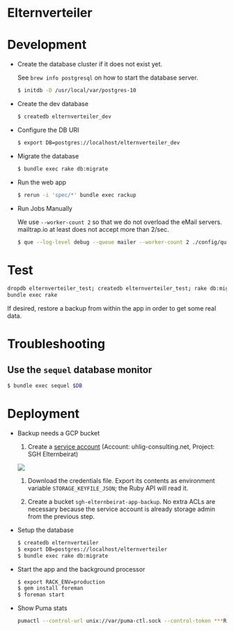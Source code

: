 # Elternverteiler

# Development

* Create the database cluster if it does not exist yet.

  See `brew info postgresql` on how to start the database server.

  ```sh
  $ initdb -D /usr/local/var/postgres-10
  ```

* Create the dev database

  ```sh
  $ createdb elternverteiler_dev
  ```

* Configure the DB URI

  ```sh
  $ export DB=postgres://localhost/elternverteiler_dev
  ```

* Migrate the database

  ```sh
  $ bundle exec rake db:migrate
  ```

* Run the web app

  ```sh
  $ rerun -i 'spec/*' bundle exec rackup
  ```

* Run Jobs Manually

  We use `--worker-count 2` so that we do not overload the eMail servers. mailtrap.io at least does not accept more than 2/sec.

  ```sh
  $ que --log-level debug --queue mailer --worker-count 2 ./config/que.rb
  ```

# Test

```sh
dropdb elternverteiler_test; createdb elternverteiler_test; rake db:migrate
bundle exec rake
```

If desired, restore a backup from within the app in order to get some real data.

# Troubleshooting

## Use the `sequel` database monitor

```sh
$ bundle exec sequel $DB
```

# Deployment

* Backup needs a GCP bucket

  1. Create a [service account](https://console.cloud.google.com/iam-admin/serviceaccounts?project=sgh-elternbeirat&authuser=2) (Account: uhlig-consulting.net, Project: SGH Elternbeirat)

    ![](docs/create-service-account-storage-admin.png)

  1. Download the credentials file. Export its contents as environment variable `STORAGE_KEYFILE_JSON`; the Ruby API will read it.

  1. Create a bucket `sgh-elternbeirat-app-backup`. No extra ACLs are necessary because the service account is already storage admin from the previous step.

* Setup the database

  ```sh
  $ createdb elternverteiler
  $ export DB=postgres://localhost/elternverteiler
  $ bundle exec rake db:migrate

* Start the app and the background processor

  ```sh
  $ export RACK_ENV=production
  $ gem install foreman
  $ foreman start
  ```

* Show Puma stats

  ```sh
  pumactl --control-url unix://var/puma-ctl.sock --control-token ***REMOVED*** stats
  ```
